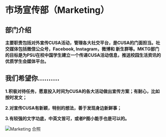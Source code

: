 # 市场宣传部（Marketing）

## 部门介绍

**主要职责包括对外宣传CUSA活动，管理各大社交平台，是CUSA的门面担当。社交媒体包括微信公众号，Facebook, Instagram，微博和 新生群等。MKTG部门的目标是为PSU在校中国学生建立一个传递CUSA活动信息，推送校园生活资讯的优质学生会媒体平台。**

## **我们希望你..........**

**1.积极对待任务，愿意投入时间为CUSA的各大活动做出宣传方案；有耐心，比如按时发文；**

**2.对宣传CUSA有新颖，特别的想法，善于发现身边新鲜事；**

**3.有较强的文字功底，中英文皆可，或者P图小能手也是可以的。**

![Marketing &#x5408;&#x7167;](https://lh5.googleusercontent.com/GcbqSKf6qaoVsiG3LVEheHmglsB6ozxAdVE4bwyZkPZYJkmFX-qnGoYqKJB7PohimofvD7DQNBVkvd2t99fw4epYV156nMNFatHGWrldwYNLDStXE6ceqMWSpjeYcqZTJ3OFLFj6y_9zo_icDg)

